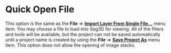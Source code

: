 # Quick Open File

This option is the same as the **File** ⇒ **[Import Layer From Single File...](File.md#import-layer-from-single-file)** menu item. You may choose a file to load into Seg3D for viewing. All of the filters and tools will be available, but the project can not be saved automatically until a project name is created by using the **File** ⇒ **[Save Project As](File.md#save-project-as)** menu item.
This option does not allow the opening of image stacks.
